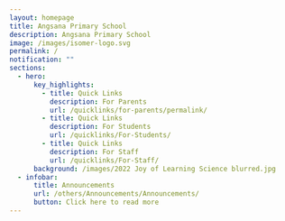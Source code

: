 ```yaml
---
layout: homepage
title: Angsana Primary School
description: Angsana Primary School
image: /images/isomer-logo.svg
permalink: /
notification: ""
sections:
  - hero:
      key_highlights:
        - title: Quick Links
          description: For Parents
          url: /quicklinks/for-parents/permalink/
        - title: Quick Links
          description: For Students
          url: /quicklinks/For-Students/
        - title: Quick Links
          description: For Staff
          url: /quicklinks/For-Staff/
      background: /images/2022 Joy of Learning Science blurred.jpg
  - infobar:
      title: Announcements
      url: /others/Announcements/Announcements/
      button: Click here to read more
---
```

